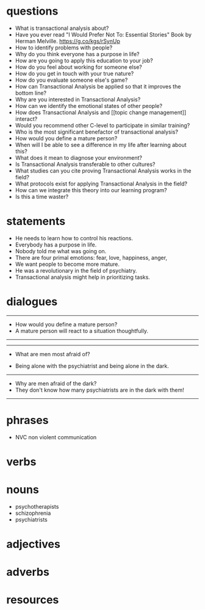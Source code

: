 # questions
- What is transactional analysis about?
- Have you ever read "I Would Prefer Not To: Essential Stories" Book by Herman Melville. https://g.co/kgs/rSynUp
- How to identify problems with people?
- Why do you think everyone has a purpose in life?
- How are you going to apply this education to your job?
- How do you feel about working for someone else?
- How do you get in touch with your true nature?
- How do you evaluate someone else's game?
- How can Transactional Analysis be applied so that it improves the bottom line?
- Why are you interested in Transactional Analysis?
- How can we identify the emotional states of other people?
- How does Transactional Analysis and [[topic change management]] interact?
- Would you recommend other C-level to participate in similar training?
- Who is the most significant benefactor of transactional analysis?
- How would you define a mature person?
- When will I be able to see a difference in my life after learning about this?
- What does it mean to diagnose your environment?
- Is Transactional Analysis transferable to other cultures?
- What studies can you cite proving Transactional Analysis works in the field?
- What protocols exist for applying Transactional Analysis in the field?
- How can we integrate this theory into our learning program?
- Is this a time waster?

# statements
- He needs to learn how to control his reactions.
- Everybody has a purpose in life.
- Nobody told me what was going on.
- There are four primal emotions: fear, love, happiness, anger,
- We want people to become more mature.
- He was a revolutionary in the field of psychiatry.
- Transactional analysis might help in prioritizing tasks.
# dialogues
---
- How would you define a mature person?
- A mature person will react to a situation thoughtfully.
---


---
- What are men most afraid of?

- Being alone with the psychiatrist and being alone in the dark.

---

- Why are men afraid of the dark?
- They don't know how many psychiatrists are in the dark with them!

---


# phrases
- NVC non violent communication

# verbs

# nouns
- psychotherapists
- schizophrenia
- psychiatrists

# adjectives

# adverbs

# resources
